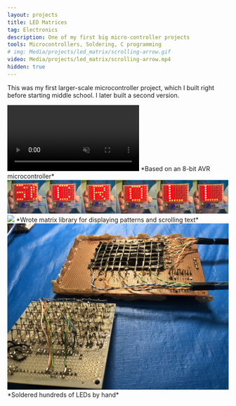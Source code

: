 ```yaml
---
layout: projects
title: LED Matrices
tag: Electronics
description: One of my first big micro-controller projects
tools: Microcontrollers, Soldering, C programming
# img: Media/projects/led_matrix/scrolling-arrow.gif
video: Media/projects/led_matrix/scrolling-arrow.mp4
hidden: true
---
```

This was my first larger-scale microcontroller project, which I built right before starting middle school. I later built a second version.

<video autoplay loop muted playsinline>
 <source src="/Media/projects/led_matrix/scrolling-arrow.mp4" type="video/mp4">
</video>
*Based on an 8-bit AVR microcontroller*

<img src="/Media/projects/led_matrix/snapshots.png">

<img src="/Media/projects/led_matrix/scrolling-text.gif" height="300">
*Wrote matrix library for displaying patterns and scrolling text*

<img src="/Media/projects/led_matrix/soldering.JPG">
*Soldered hundreds of LEDs by hand*